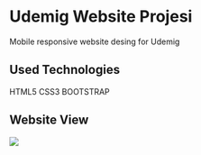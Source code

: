 <h1>Udemig Website Projesi</h1>

<p>Mobile responsive website desing for Udemig</p>

<h2>Used Technologies</h2>

<p>
HTML5
CSS3
BOOTSTRAP
</p>

<h2>Website View</h2>

<img src="images/website-screen.gif">